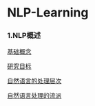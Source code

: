 # NLP-Learning


###  1.NLP概述

[基础概念](<https://github.com/huoji555/NLP-Learing/tree/master/doc/char_00.md>)

[研究目标](<https://github.com/huoji555/NLP-Learing/tree/master/doc/char_00.md>)

[自然语言的处理层次](<https://github.com/huoji555/NLP-Learing/tree/master/doc/char_00.md>)

[自然语言处理的流派](<https://github.com/huoji555/NLP-Learing/tree/master/doc/char_00.md>)